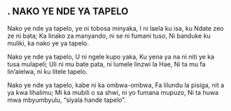 ## . NAKO YE NDE YA TAPELO

Nako ye nde ya tapelo, ye ni tobosa minyaka,
I ni laela ku isa, ku Ndate zeo ze ni bata;
Ka linako za manyando, ni se ni fumani tuso,
Ni banduke ku muliki, ka nako ye ya tapelo.


Nako ye nde ya tapelo, U ni ngele kupo yaka,
Ku yena ya na ni niti ye ka tusa mulapeli;
Uli ni mu bate pata, ni lumele linzwi la Hae,
Ni ta mu fa lin’alelwa, ni ku litele tapelo.


Nako ye nde ya tapelo, kabe ni ka ombwa-ombwa,
Fa lilundu la pisiga, nit a ya kwa lihalimu;
Mi ka mubili o sa shwi, ni yo fumana mupuzo,
Ni ta huwa mwa mbyumbyulu, “siyala hande tapelo”.

